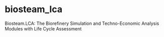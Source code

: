 # biosteam_lca

Biosteam.LCA: The Biorefinery Simulation and Techno-Economic Analysis Modules with Life Cycle Assessment

